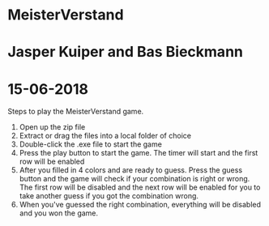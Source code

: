 # MeisterVerstand
# Jasper Kuiper and Bas Bieckmann
# 15-06-2018

Steps to play the MeisterVerstand game.

1. Open up the zip file
2. Extract or drag the files into a local folder of choice
3. Double-click the .exe file to start the game
4. Press the play button to start the game. The timer will start and the first row will be enabled
5. After you filled in 4 colors and are ready to guess. Press the guess button and the game will check if your combination is right or wrong. The first row will be disabled and the next row will be enabled for you to take another guess if you got the combination wrong.
6. When you've guessed the right combination, everything will be disabled and you won the game.
